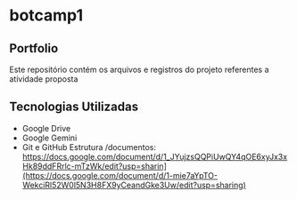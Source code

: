# botcamp1
## Portfolio
Este repositório contém os arquivos e registros do projeto referentes a atividade proposta

## Tecnologias Utilizadas
* Google Drive
* Google Gemini
* Git e GitHub
Estrutura
/documentos: https://docs.google.com/document/d/1_JYujzsQQPiUwQY4qOE6xyJx3xHk89ddFRrlc-mTzWk/edit?usp=sharin](https://docs.google.com/document/d/1-mie7aYpTO-WekciRl52W0l5N3H8FX9yCeandGke3Uw/edit?usp=sharing)
